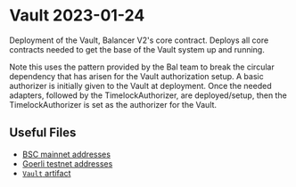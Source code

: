 # Vault 2023-01-24

Deployment of the Vault, Balancer V2's core contract. Deploys all core contracts needed to get the base of the Vault system up and running.

Note this uses the pattern provided by the Bal team to break the circular dependency that has arisen for the Vault authorization setup.
A basic authorizer is initially given to the Vault at deployment. Once the needed adapters, followed by the TimelockAuthorizer, are deployed/setup,
then the TimelockAuthorizer is set as the authorizer for the Vault.

## Useful Files

- [BSC mainnet addresses](./output/bsc.json)
- [Goerli testnet addresses](./output/goerli.json)
- [`Vault` artifact](./artifact/Vault.json)
